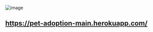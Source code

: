 ![image](https://user-images.githubusercontent.com/109113104/185713312-f136a5c4-1738-4c31-b984-5deb7ba0eaeb.png)

## **https://pet-adoption-main.herokuapp.com/**
